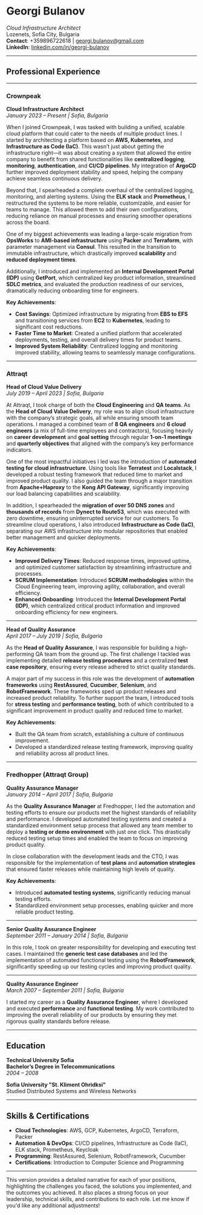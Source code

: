 # **Georgi Bulanov**  
*Cloud Infrastructure Architect*  
Lozenets, Sofia City, Bulgaria  
**Contact**: +359896722618 | georgi.bulanov@gmail.com  
**LinkedIn**: [linkedin.com/in/georgi-bulanov](https://www.linkedin.com/in/georgi-bulanov)

---

## **Professional Experience**

---

### **Crownpeak**  
**Cloud Infrastructure Architect**  
*January 2023 – Present | Sofia, Bulgaria*  

When I joined Crownpeak, I was tasked with building a unified, scalable cloud platform that could cater to the needs of multiple product lines. I started by architecting a platform based on **AWS, Kubernetes**, and **Infrastructure as Code (IaC)**. This wasn’t just about getting the infrastructure right—it was about creating a system that allowed the entire company to benefit from shared functionalities like **centralized logging**, **monitoring**, **authentication**, and **CI/CD pipelines**. My integration of **ArgoCD** further improved deployment stability and speed, helping the company achieve seamless continuous delivery.

Beyond that, I spearheaded a complete overhaul of the centralized logging, monitoring, and alerting systems. Using the **ELK stack** and **Prometheus**, I restructured the systems to be more reliable, customizable, and easier for teams to manage. This allowed them to add their own configurations, reducing reliance on manual processes and ensuring smoother operations across the board.

One of my biggest achievements was leading a large-scale migration from **OpsWorks** to **AMI-based infrastructure** using **Packer** and **Terraform**, with parameter management via **Consul**. This resulted in the transition to immutable infrastructure, which drastically improved **scalability** and **reduced deployment times**. 

Additionally, I introduced and implemented an **Internal Development Portal (IDP)** using **GetPort**, which centralized key product information, streamlined **SDLC metrics**, and evaluated the production readiness of our services, dramatically reducing onboarding time for engineers.

**Key Achievements**:
- **Cost Savings**: Optimized infrastructure by migrating from **EBS to EFS** and transitioning services from **EC2** to **Kubernetes**, leading to significant cost reductions.
- **Faster Time to Market**: Created a unified platform that accelerated deployments, testing, and overall delivery times for product teams.
- **Improved System Reliability**: Centralized logging and monitoring improved stability, allowing teams to seamlessly manage configurations.

---

### **Attraqt**  
**Head of Cloud Value Delivery**  
*July 2019 – April 2023 | Sofia, Bulgaria*  

At Attraqt, I took charge of both the **Cloud Engineering** and **QA teams**. As the **Head of Cloud Value Delivery**, my role was to align cloud infrastructure with the company’s strategic goals, all while ensuring smooth team operations. I managed a combined team of **8 QA engineers** and **6 cloud engineers** (a mix of full-time employees and contractors), focusing heavily on **career development** and **goal setting** through regular **1-on-1 meetings** and **quarterly objectives** that aligned with the company’s key performance indicators.

One of the most impactful initiatives I led was the introduction of **automated testing for cloud infrastructure**. Using tools like **Terratest** and **Localstack**, I developed a robust testing framework that reduced time to market and improved product quality. I also guided the team through a major transition from **Apache+Haproxy** to the **Kong API Gateway**, significantly improving our load balancing capabilities and scalability.

In addition, I spearheaded the **migration of over 50 DNS zones** and **thousands of records** from **Dynect to Route53**, which was executed with zero downtime, ensuring uninterrupted service for our customers. To streamline cloud operations, I also introduced **Infrastructure as Code (IaC)**, separating our AWS infrastructure into modular repositories that enabled better management and quicker deployments.

**Key Achievements**:
- **Improved Delivery Times**: Reduced response times, improved uptime, and optimized customer satisfaction by streamlining infrastructure and processes.
- **SCRUM Implementation**: Introduced **SCRUM methodologies** within the Cloud Engineering team, improving agility, collaboration, and overall efficiency.
- **Enhanced Onboarding**: Introduced the **Internal Development Portal (IDP)**, which centralized critical product information and improved onboarding efficiency for new engineers.

---

**Head of Quality Assurance**  
*April 2017 – July 2019 | Sofia, Bulgaria*  

As the **Head of Quality Assurance**, I was responsible for building a high-performing QA team from the ground up. The first challenge I tackled was implementing detailed **release testing procedures** and a centralized **test case repository**, ensuring every release adhered to strict quality standards.

A major part of my success in this role was the development of **automation frameworks** using **RestAssured**, **Cucumber**, **Selenium**, and **RobotFramework**. These frameworks sped up product releases and increased product reliability. To further support the team, I introduced tools for **stress testing** and **performance testing**, both of which contributed to a significant improvement in product quality and reduced time to market.

**Key Achievements**:
- Built the QA team from scratch, establishing a culture of continuous improvement.
- Developed a standardized release testing framework, improving quality and reliability across all product lines.

---

### **Fredhopper (Attraqt Group)**  
**Quality Assurance Manager**  
*January 2014 – April 2017 | Sofia, Bulgaria*  

As the **Quality Assurance Manager** at Fredhopper, I led the automation and testing efforts to ensure our products met the highest standards of reliability and performance. I developed automated testing systems and created a standardized environment setup process that allowed any team member to deploy a **testing or demo environment** with just one click. This drastically reduced testing setup times and enabled the team to focus on improving product quality.

In close collaboration with the development leads and the CTO, I was responsible for the implementation of **test plans** and **automation strategies** that ensured faster releases while maintaining high levels of quality.

**Key Achievements**:
- Introduced **automated testing systems**, significantly reducing manual testing efforts.
- Standardized environment setup processes, enabling quicker and more reliable product testing.

---

**Senior Quality Assurance Engineer**  
*September 2011 – January 2014 | Sofia, Bulgaria*  

In this role, I took on greater responsibility for developing and executing test cases. I maintained the **generic test case databases** and led the implementation of automated functional testing using the **RobotFramework**, significantly speeding up our testing cycles and improving product quality.

---

**Quality Assurance Engineer**  
*March 2007 – September 2011 | Sofia, Bulgaria*  

I started my career as a **Quality Assurance Engineer**, where I developed and executed **performance** and **functional testing**. My work contributed to improving the overall reliability of our products by ensuring they met rigorous quality standards before release.

---

## **Education**

**Technical University Sofia**  
**Bachelor’s Degree in Telecommunications**  
*2004 – 2008*

**Sofia University "St. Kliment Ohridksi"**  
Studied Distributed Systems and Wireless Networks

---

## **Skills & Certifications**

- **Cloud Technologies**: AWS, GCP, Kubernetes, ArgoCD, Terraform, Packer  
- **Automation & DevOps**: CI/CD pipelines, Infrastructure as Code (IaC), ELK stack, Prometheus, Keycloak  
- **Programming**: RestAssured, Selenium, RobotFramework, Cucumber  
- **Certifications**: Introduction to Computer Science and Programming

---

This version provides a detailed narrative for each of your positions, highlighting the challenges you faced, the solutions you implemented, and the outcomes you achieved. It also places a strong focus on your leadership, technical skills, and contributions to each role. Let me know if you'd like any additional adjustments!
